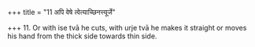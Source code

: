 +++
title = "11 अपि वेषे त्वेत्याच्छिनत्त्यूर्जे"

+++
11. Or with ise tvā he cuts, with urje tvā he makes it straight or moves his hand from the thick side towards thin side.

